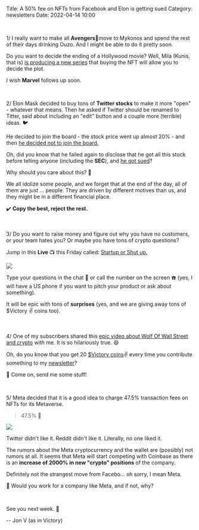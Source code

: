 Title: A 50% fee on NFTs from Facebook and Elon is getting sued
Category: newsletters 
Date: 2022-04-14 10:00

<br>

1/ I really want to make all **Avengers**🦸move to Mykonos and spend the rest of their days drinking Ouzo. And I might be able to do it pretty soon.

Do you want to decide the ending of a Hollywood movie? Well, Mila (Kunis, that is) [is producing a new series](https://www.forbes.com/sites/joshwilson/2022/04/12/mila-kunis-produced-series-will-allow-nft-holders-to-decide-the-plot/?sh=d865bcf7ae30) that buying the NFT will allow you to decide the plot.

I wish **Marvel** follows up soon.

<br>

2/ Elon Mask decided to buy tons of **Twitter stocks** to make it more "open" - whatever that means. Then he asked if Twitter should be renamed to Titter, said about including an "edit" button and a couple more (terrible) ideas. 🐦

He decided to join the board - the stock price went up almost 20% - and then [he decided not to join the board.](https://news.yahoo.com/elon-musks-u-turn-joining-121342739.html)

Oh, did you know that he failed again to disclose that he got all this stock before telling anyone (including the **SEC**), and [he got sued](https://www.latimes.com/business/technology/story/2022-04-12/elon-musk-sued-over-delay-disclosing-twitter-stake)?

Why should you care about this? 🤨

We all idolize some people, and we forget that at the end of the day, all of them are just ... people. They are driven by different motives than us, and they might be in a different financial place.

✔️ **Copy the best, reject the rest.**

<br>

3/ Do you want to raise money and figure out why you have no customers, or your team hates you? Or maybe you have tons of crypto questions?

Jump in this **Live** 📺 this Friday called: [Startup or Shut up.](https://youtu.be/13stY5yO33Y)

![](https://sendfoxprod.b-cdn.net/media/5OUvMVa52NtpCgDjRcofeeETRyNMusljQtp9npk516325)

Type your questions in the chat 🙋 or call the number on the screen ☎️ (yes, I will have a US phone if you want to pitch your product or ask about something).

It will be epic with tons of **surprises** (yes, and we are giving away tons of $Victory ✌️ coins too).

<br>

4/ One of my subscribers shared this [epic video about Wolf Of Wall Street and crypto](https://twitter.com/jomaoppa/status/1512446577796915202?s=20&t=r-DmdFAcsFH7-Y7T1_MuHQ) with me. It is so hilariously true. 😄

Oh, do you know that you get 20 [$Victory coins](https://victory.jon.io/)✌️ every time you contribute something to my [newsletter](https://jon.io/)? 

📨 Come on, send me some stuff!

<br>

5/ Meta decided that it is a good idea to charge 47.5% transaction fees on NFTs for its Metaverse.

> 47.5% 💸

![](https://sendfoxprod.b-cdn.net/media/w3iwPi2EzHYfCZCInmlKS4WQXsXagHztFqZYogUF16325)

Twitter didn't like it. Reddit didn't like it. Literally, no one liked it.

The rumors about the Meta cryptocurrency and the wallet are (possibly) not rumors at all. It seems that Meta will start competing with Coinbase as there is an **increase of 2000% in new "crypto" positions** of the company.

Definitely not the strangest move from Facebo... oh sorry, I mean Meta.

🤔 Would you work for a company like Meta, and if not, why?

<br>

See you next week. 🚀

-- Jon V (as in Victory)
